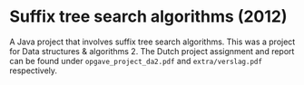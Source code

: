 # Suffix tree search algorithms (2012)
A Java project that involves suffix tree search algorithms. This was a project for Data structures &amp; algorithms 2. The Dutch project assignment and report can be found under `opgave_project_da2.pdf` and `extra/verslag.pdf` respectively.